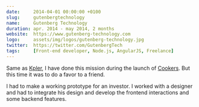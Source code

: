 ```yaml
---
date:     2014-04-01 00:00:00 +0100
slug:     gutenbergtechnology
name:     Gutenberg Technology
duration: apr. 2014 - may 2014, 2 months
website:  https://www.gutenberg-technology.com
logo:     assets/img/logos/gutenberg-technology.jpg
twitter:  https://twitter.com/GutenbergTech
tags:     [Front-end developer, Node.js, AngularJS, Freelance]
---
```


Same as [Kpler](#kpler), I have done this mission during the launch of [Cookers](#cookers).
But this time it was to do a favor to a friend.

I had to make a working prototype for an investor.
I worked with a designer and had to integrate his design and develop the frontend interactions and some backend features.
